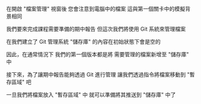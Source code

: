 在開啟 "檔案管理" 視窗後
您會注意到電腦中的檔案
這與第一個關卡中的模擬背景相同

我們要來完成課程需要準備的期中報告
但這次我們將使用 Git 系統來管理檔案

在我們建立了 Git 管理系統
"儲存庫" 的內容在初始狀態下會是空的

因此，在通常情況下
我們的第一個版本都是將
需要管理的檔案新增至 "儲存庫" 中

接下來，為了讓期中報告能夠透過 Git 進行管理
讓我們透過指令將檔案移動到 "暫存區域" 吧

一旦我們將檔案放入 "暫存區域" 中
就可以準備將其推送到 "儲存庫" 中了
